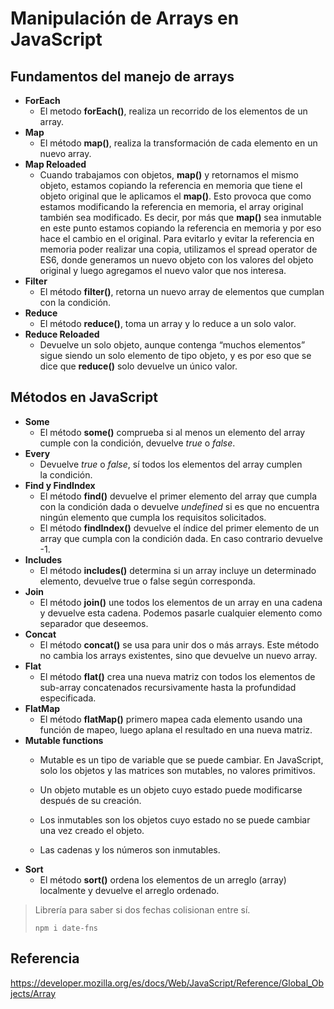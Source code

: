 # Manipulación de Arrays en JavaScript

## Fundamentos del manejo de arrays

* **ForEach**
  * El metodo **forEach()**, realiza un recorrido de los elementos de un array.
* **Map**
  * El método **map()**, realiza la transformación de cada elemento en un nuevo array.
* **Map Reloaded**
  * Cuando trabajamos con objetos, **map()** y retornamos el mismo objeto, estamos copiando la referencia en memoria que tiene el objeto original que le aplicamos el **map()**. Esto provoca que como estamos modificando la referencia en memoria, el array original también sea modificado. Es decir, por más que **map()** sea inmutable en este punto estamos copiando la referencia en memoria y por eso hace el cambio en el original. Para evitarlo y evitar la referencia en memoria poder realizar una copia, utilizamos el spread operator de ES6, donde generamos un nuevo objeto con los valores del objeto original y luego agregamos el nuevo valor que nos interesa.
* **Filter**
  * El método **filter()**, retorna un nuevo array de elementos que cumplan con la condición.
* **Reduce**
  * El método **reduce()**, toma un array y lo reduce a un solo valor.
* **Reduce Reloaded**
  * Devuelve un solo objeto, aunque contenga “muchos elementos” sigue siendo un solo elemento de tipo objeto, y es por eso que se dice que **reduce()** solo devuelve un único valor.

## Métodos en JavaScript

* **Some**
  * El método **some()** comprueba si al menos un elemento del array cumple con la condición, devuelve *true* o *false*.
* **Every**
  * Devuelve *true* o *false*, sí todos los elementos del array cumplen la condición.
* **Find y FindIndex**
  * El método **find()** devuelve el primer elemento del array que cumpla con la condición dada o devuelve *undefined* si es que no encuentra ningún elemento que cumpla los requisitos solicitados.
  * El método **findIndex()** devuelve el índice del primer elemento de un array que cumpla con la condición dada. En caso contrario devuelve -1.
* **Includes**
  * El método **includes()** determina si un array incluye un determinado elemento, devuelve true o false según corresponda.
* **Join**
  * El método **join()** une todos los elementos de un array en una cadena y devuelve esta cadena. Podemos pasarle cualquier elemento como separador que deseemos.
* **Concat**
  * El método **concat()** se usa para unir dos o más arrays. Este método no cambia los arrays existentes, sino que devuelve un nuevo array.
* **Flat**
  * El método **flat()** crea una nueva matriz con todos los elementos de sub-array concatenados recursivamente hasta la profundidad especificada.
* **FlatMap**
  * El método **flatMap()** primero mapea cada elemento usando una función de mapeo, luego aplana el resultado en una nueva matriz.
* **Mutable functions**
  * Mutable es un tipo de variable que se puede cambiar. En JavaScript, solo los objetos y las matrices son mutables, no valores primitivos.

  * Un objeto mutable es un objeto cuyo estado puede modificarse después de su creación.

  * Los inmutables son los objetos cuyo estado no se puede cambiar una vez creado el objeto.

  *  Las cadenas y los números son inmutables.
* **Sort**
  * El método **sort()** ordena los elementos de un arreglo (array) localmente y devuelve el arreglo ordenado.

> Librería para saber si dos fechas colisionan entre sí.
>
> `npm i date-fns`

## Referencia
https://developer.mozilla.org/es/docs/Web/JavaScript/Reference/Global_Objects/Array
